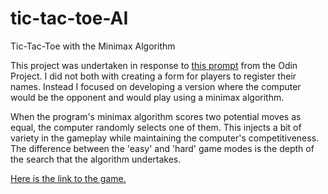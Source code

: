 # tic-tac-toe-AI
Tic-Tac-Toe with the Minimax Algorithm

This project was undertaken in response to [this prompt](https://www.theodinproject.com/lessons/node-path-javascript-tic-tac-toe) from the Odin Project. I did not both with creating a form for players to register their names. Instead I focused on developing a version where the computer would be the opponent and would play using a minimax algorithm.

When the program's minimax algorithm scores two potential moves as equal, the computer randomly selects one of them. 
This injects a bit of variety in the gameplay while maintaining the computer's competitiveness. The difference between the 'easy' and 'hard' game modes is the depth of the search that the algorithm undertakes. 

[Here is the link to the game.](https://nhsegal.github.io/tic-tac-toe-AI/)
